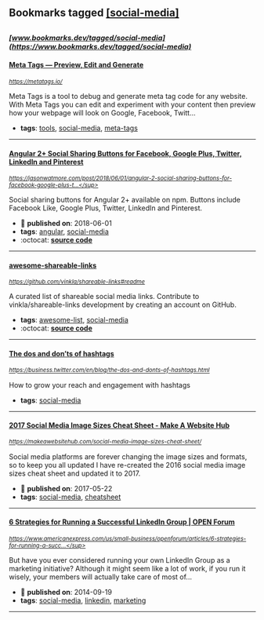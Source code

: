 ## Bookmarks tagged [[social-media]](https://www.bookmarks.dev/search?q=[social-media])

_<sup><sup>[www.bookmarks.dev/tagged/social-media](https://www.bookmarks.dev/tagged/social-media)</sup></sup>_
---
#### [Meta Tags — Preview, Edit and Generate](https://metatags.io/)
_<sup>https://metatags.io/</sup>_

Meta Tags is a tool to debug and generate meta tag code for any website. With Meta Tags you can edit and experiment with your content then preview how your webpage will look on Google, Facebook, Twitt...
* **tags**: [tools](../tagged/tools.md), [social-media](../tagged/social-media.md), [meta-tags](../tagged/meta-tags.md)
---
#### [Angular 2+ Social Sharing Buttons for Facebook, Google Plus, Twitter, LinkedIn and Pinterest](https://jasonwatmore.com/post/2018/06/01/angular-2-social-sharing-buttons-for-facebook-google-plus-twitter-linkedin-and-pinterest)
_<sup>https://jasonwatmore.com/post/2018/06/01/angular-2-social-sharing-buttons-for-facebook-google-plus-t...</sup>_

Social sharing buttons for Angular 2+ available on npm. Buttons include Facebook Like, Google Plus, Twitter, LinkedIn and Pinterest.
* :calendar: **published on**: 2018-06-01
* **tags**: [angular](../tagged/angular.md), [social-media](../tagged/social-media.md)
* :octocat: **[source code](https://github.com/cornflourblue/jw-angular-social-buttons)**
---
#### [awesome-shareable-links](https://github.com/vinkla/shareable-links#readme)
_<sup>https://github.com/vinkla/shareable-links#readme</sup>_

A curated list of shareable social media links. Contribute to vinkla/shareable-links development by creating an account on GitHub.
* **tags**: [awesome-list](../tagged/awesome-list.md), [social-media](../tagged/social-media.md)
* :octocat: **[source code](https://github.com/vinkla/shareable-links#readme)**
---
#### [The dos and don’ts of hashtags](https://business.twitter.com/en/blog/the-dos-and-donts-of-hashtags.html)
_<sup>https://business.twitter.com/en/blog/the-dos-and-donts-of-hashtags.html</sup>_

How to grow your reach and engagement with hashtags
* **tags**: [social-media](../tagged/social-media.md)
---
#### [2017 Social Media Image Sizes Cheat Sheet - Make A Website Hub](https://makeawebsitehub.com/social-media-image-sizes-cheat-sheet/)
_<sup>https://makeawebsitehub.com/social-media-image-sizes-cheat-sheet/</sup>_

Social media platforms are forever changing the image sizes and formats, so to keep you all updated I have re-created the 2016 social media image sizes cheat sheet and updated it to 2017.
* :calendar: **published on**: 2017-05-22
* **tags**: [social-media](../tagged/social-media.md), [cheatsheet](../tagged/cheatsheet.md)
---
#### [6 Strategies for Running a Successful LinkedIn Group | OPEN Forum](https://www.americanexpress.com/us/small-business/openforum/articles/6-strategies-for-running-a-successful-linkedin-group/)
_<sup>https://www.americanexpress.com/us/small-business/openforum/articles/6-strategies-for-running-a-succ...</sup>_

But have you ever considered running your own LinkedIn Group as a marketing initiative? Although it might seem like a lot of work, if you run it wisely, your members will actually take care of most of...
* :calendar: **published on**: 2014-09-19
* **tags**: [social-media](../tagged/social-media.md), [linkedin](../tagged/linkedin.md), [marketing](../tagged/marketing.md)
---
